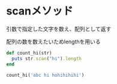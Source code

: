 # scanメソッド
引数で指定した文字を数え、配列として返す

配列の数を数えたいためlengthを用いる

```ruby
def count_hi(str)
  puts str.scan("hi").length
end

count_hi('abc hi hohihihihi')
